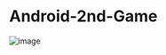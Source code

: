 # Android-2nd-Game
![image](https://user-images.githubusercontent.com/51398263/208963415-d54cec26-a852-4abb-a4d1-05f34ba3e512.png)

